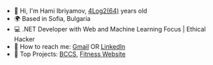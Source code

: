- 👋 Hi, I'm Hami Ibriyamov, [4Log2(64)](24) years old
- 🌍 Based in Sofia, Bulgaria
- 💻 .NET Developer with Web and Machine Learning Focus | Ethical Hacker
- 💬 How to reach me: [Gmail](ibriyamovhami@gmail.com) OR [LinkedIn](https://www.long-url-here.com)
- 🚀 Top Projects: [BCCS](https://github.com/hamii31/BreastCancerClassificationMLM), [Fitness Website]()
